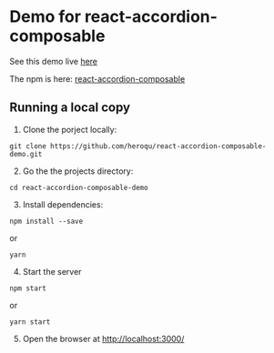 # Demo for react-accordion-composable

See this demo live [here](https://heroqu.github.io/react-accordion-composable-demo/)

The npm is here: [react-accordion-composable](https://www.npmjs.com/package/react-accordion-composable)

## Running a local copy

1. Clone the porject locally:

`git clone https://github.com/heroqu/react-accordion-composable-demo.git`

2. Go the the projects directory:

`cd react-accordion-composable-demo`

3. Install dependencies:

`npm install --save`

or

`yarn`

4. Start the server

`npm start`

or

`yarn start`

5. Open the browser at [http://localhost:3000/](http://localhost:3000/)
